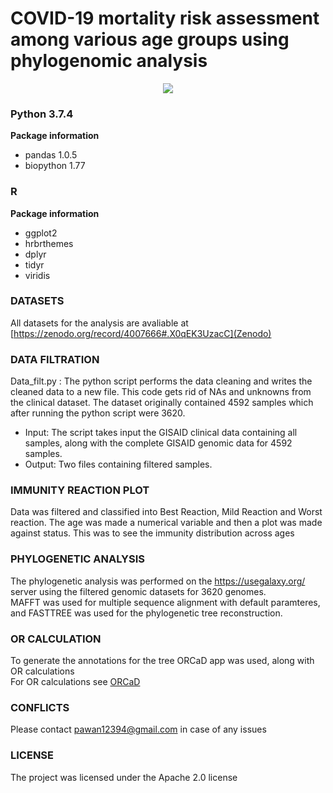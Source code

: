 # COVID-19 mortality risk assessment among various age groups using phylogenomic analysis

<div align='center'>
  <img src='https://github.com/MountainMan12/GISAID_phylo/blob/master/Images/Tree.png'>
</div>

### Python 3.7.4

<b>Package information</b>
- pandas 1.0.5
- biopython 1.77

### R
<b>Package information</b>
- ggplot2
- hrbrthemes
- dplyr
- tidyr
- viridis


### DATASETS

All datasets for the analysis are avaliable at [https://zenodo.org/record/4007666#.X0qEK3UzacC](Zenodo)

### DATA FILTRATION

Data_filt.py : The python script performs the data cleaning and writes the cleaned data to a new file. This code gets rid of NAs and unknowns from the clinical dataset. The dataset originally contained 4592 samples which after running the python script were 3620. 
  - Input: The script takes input the GISAID clinical data containing all samples, along with the complete GISAID genomic data for 4592 samples.
  - Output: Two files containing filtered samples.
  
### IMMUNITY REACTION PLOT

Data was filtered and classified into Best Reaction, Mild Reaction and Worst reaction. The age was made a numerical variable and then a plot was made against status.
This was to see the immunity distribution across ages
  

### PHYLOGENETIC ANALYSIS

The phylogenetic analysis was performed on the https://usegalaxy.org/ server using the filtered genomic datasets for 3620 genomes. <br/>
MAFFT was used for multiple sequence alignment with default paramteres, and FASTTREE was used for the phylogenetic tree reconstruction.

### OR CALCULATION

To generate the annotations for the tree ORCaD app was used, along with OR calculations <br/>
For OR calculations see [ORCaD](https://github.com/MountainMan12/GISAID_phylo/tree/master/ORCaD)


### CONFLICTS

Please contact pawan12394@gmail.com in case of any issues


### LICENSE 

The project was licensed under the Apache 2.0 license
